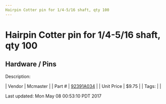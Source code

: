 ```yaml
---
Hairpin Cotter pin for 1/4-5/16 shaft, qty 100
---
```


# Hairpin Cotter pin for 1/4-5/16 shaft, qty 100
## Hardware / Pins
Description: 	 

| Vendor | Mcmaster | 
| Part # | [92391A034](https://www.mcmaster.com/#92391A034) | 
| Unit Price | $9.75 | 
| Tags: |  | 

Last updated: Mon May 08 00:53:10 PDT 2017